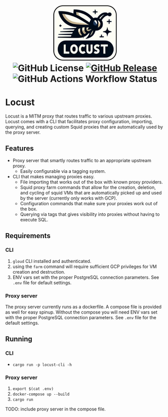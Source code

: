 <h1 align="center">
<img src="https://raw.githubusercontent.com/maxmindlin/locust/main/assets/logo.png" width="200"><br>
<img alt="GitHub License" src="https://img.shields.io/github/license/maxmindlin/locust?style=for-the-badge">
<a href="https://github.com/maxmindlin/locust/releases/latest" target="blank">
  <img alt="GitHub Release" src="https://img.shields.io/github/v/release/maxmindlin/locust?style=for-the-badge">
</a>
<img alt="GitHub Actions Workflow Status" src="https://img.shields.io/github/actions/workflow/status/maxmindlin/locust/test.yml?style=for-the-badge&label=CI">
</h1>

# Locust

Locust is a MITM proxy that routes traffic to various upstream proxies. Locust comes with a CLI that facilitates proxy configuration, importing, querying, and creating custom Squid proxies that are automatically used by the proxy server.

## Features

- Proxy server that smartly routes traffic to an appropriate upstream proxy.
  - Easily configurable via a tagging system.
- CLI that makes managing proxies easy.
  - File importing that works out of the box with known proxy providers.
  - Squid proxy farm commands that allow for the creation, deletion, and cycling of squid VMs that are automatically picked up and used by the server (currently only works with GCP).
  - Configuration commands that make sure your proxies work out of the box.
  - Querying via tags that gives visibility into proxies without having to execute SQL.

## Requirements

### CLI

1. `gloud` CLI installed and authenticated.
2. using the `farm` command will require sufficient GCP privileges for VM creation and destruction.
3. ENV vars set with the proper PostgreSQL connection parameters. See `.env` file for default settings.

### Proxy server

The proxy server currently runs as a dockerfile. A compose file is provided as well for easy spinup. Without the compose you will need ENV vars set with the proper PostgreSQL connection parameters. See `.env` file for the default settings.

## Running

### CLI

- `cargo run -p locust-cli -h`

### Proxy server

1. `export $(cat .env)`
2. `docker-compose up --build`
3. `cargo run`

TODO: include proxy server in the compose file.
